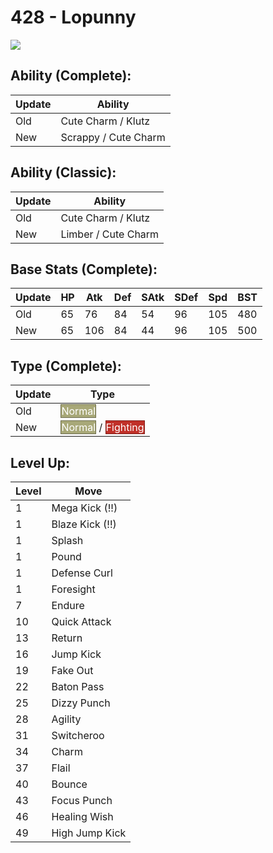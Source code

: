 # 428 - Lopunny
![][428]

## Ability (Complete):

Update | Ability
---    | ---
Old    | Cute Charm / Klutz
New    | Scrappy / Cute Charm

## Ability (Classic):

Update | Ability
---    | ---
Old    | Cute Charm / Klutz
New    | Limber / Cute Charm

## Base Stats (Complete):

Update | HP | Atk | Def | SAtk | SDef | Spd | BST
---    | ---| --- | --- | ---  | ---  | --- | ---
Old    | 65 |  76 |  84 |  54  |  96  |  105  |  480
New    | 65 |  106 |  84 |  44  |  96  |  105  |  500

## Type (Complete):

Update | Type
---    | ---
Old    | <span style="color:white; background:#A8A878; border: 1px solid #6D6D4E">Normal</span>
New    | <span style="color:white; background:#A8A878; border: 1px solid #6D6D4E">Normal</span> / <span style="color:white; background:#C03028; border: 1px solid #7D1F1A">Fighting</span>

## Level Up:

Level | Move
---   | ---
  1   | Mega Kick (!!)
  1   | Blaze Kick (!!)
  1   | Splash
  1   | Pound
  1   | Defense Curl
  1   | Foresight
  7   | Endure
 10   | Quick Attack
 13   | Return
 16   | Jump Kick
 19   | Fake Out
 22   | Baton Pass
 25   | Dizzy Punch
 28   | Agility
 31   | Switcheroo
 34   | Charm
 37   | Flail
 40   | Bounce
 43   | Focus Punch
 46   | Healing Wish
 49   | High Jump Kick



[428]: /img/pokemon/428.png
